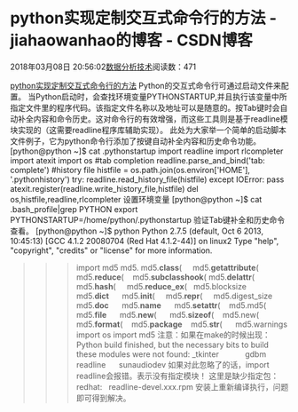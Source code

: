 
# python实现定制交互式命令行的方法 - jiahaowanhao的博客 - CSDN博客


2018年03月08日 20:56:02[数据分析技术](https://me.csdn.net/jiahaowanhao)阅读数：471


[python实现定制交互式命令行的方法](http://cda.pinggu.org/view/24934.html)
Python的交互式命令行可通过启动文件来配置。
当Python启动时，会查找环境变量PYTHONSTARTUP,并且执行该变量中所指定文件里的程序代码。该指定文件名称以及地址可以是随意的。按Tab键时会自动补全内容和命令历史。这对命令行的有效增强，而这些工具则是基于readline模块实现的（这需要readline程序库辅助实现）。
此处为大家举一个简单的启动脚本文件例子，它为python命令行添加了按键自动补全内容和历史命令功能。
[python@python ~]$ cat .pythonstartup
import readline
import rlcompleter
import atexit
import os
\#tab completion
readline.parse_and_bind('tab: complete')
\#history file
histfile = os.path.join(os.environ['HOME'], '.pythonhistory')
try:
readline.read_history_file(histfile)
except IOError:
pass
atexit.register(readline.write_history_file,histfile)
del os,histfile,readline,rlcompleter
设置环境变量
[python@python ~]$ cat .bash_profile|grep PYTHON
export PYTHONSTARTUP=/home/python/.pythonstartup
验证Tab键补全和历史命令查看。
[python@python ~]$ python
Python 2.7.5 (default, Oct 6 2013, 10:45:13)
[GCC 4.1.2 20080704 (Red Hat 4.1.2-44)] on linux2
Type "help", "copyright", "credits" or "license" for more information.
>>> import md5
>>> md5.
md5.__class__(     md5.__getattribute__( md5.__reduce__(    md5.__subclasshook__(
md5.__delattr__(    md5.__hash__(     md5.__reduce_ex__(   md5.blocksize
md5.__dict__      md5.__init__(     md5.__repr__(     md5.digest_size
md5.__doc__      md5.__name__      md5.__setattr__(    md5.md5(
md5.__file__      md5.__new__(      md5.__sizeof__(    md5.new(
md5.__format__(    md5.__package__    md5.__str__(      md5.warnings
>>> import os
>>> import md5
注意：如果在make的时候出现：
Python build finished, but the necessary bits to build these modules were not found:
_tkinter            gdbm      readline      sunaudiodev
如果对此忽略了的话，import readline会报错。表示没有指定模块！
这里是缺少指定包：
redhat:   readline-devel.xxx.rpm
安装上重新编译执行，问题即可得到解决。

